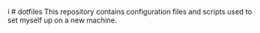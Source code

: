 i # dotfiles
This repository contains configuration files and scripts used to set myself up on a new machine.
